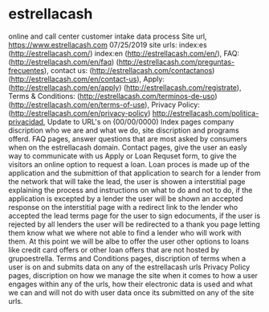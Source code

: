 # estrellacash
online and call center customer intake data process
Site url, https://www.estrellacash.com
07/25/2019 site urls: index:es (http://estrellacash.com/) index:en (http://estrellacash.com/en/), FAQ: (http://estrellacash.com/en/faq) (http://estrellacash.com/preguntas-frecuentes), contact us: (http://estrellacash.com/contactanos) (http://estrellacash.com/en/contact-us), Apply: (http://estrellacash.com/en/apply) (http://estrellacash.com/registrate), Terms & Conditions: (http://estrellacash.com/terminos-de-uso) (http://estrellacash.com/en/terms-of-use), Privacy Policy: (http://estrellacash.com/en/privacy-policy) http://estrellacash.com/politica-privacidad, Update to URL's on (00/00/0000)
Index pages company discription who we are and what we do, site discription and programs offerd.
FAQ pages, answer questions that are most asked by consumers when on the estrellacash domain.
Contact pages, give the user an easly way to communicate with us
Apply or Loan Requset form, to give the visitors an online option to request a loan. Loan proces is made up of the application and the submittion of that application to search for a lender from the network that will take the lead, the user is showen a interstitial page explaining the process and instructions on what to do and not to do, if the application is excepted by a lender the user will be shown an accepted response on the interstitial page with a redirect link to the lender who accepted the lead terms page for the user to sign edocuments, if the user is rejected by all lenders the user will be redirected to a thank you page letting them know what we where not able to find a lender who will work with them. At this point we will be albe to offer the user other options to loans like credit card offers or other loan offers that are not hosted by grupoestrella.
Terms and Conditions pages, discription of terms when a user is on and submits data on any of the estrellacash urls
Privacy Policy pages, discription on how we manage the site when it comes to how a user engages within any of the urls, how their electronic data is used and what we can and will not do with user data once its submitted on any of the site urls.
